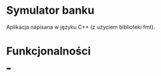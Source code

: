 # Symulator banku
Aplikacja napisana w języku C++ (z użyciem biblioteki fmt).

# Funkcjonalności
➡️
